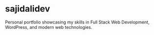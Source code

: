 # sajidalidev
Personal portfolio showcasing my skills in Full Stack Web Development, WordPress, and modern web technologies.
